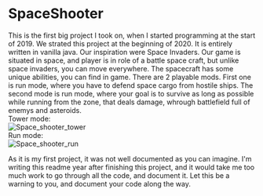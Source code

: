 # SpaceShooter
This is the first big project I took on, when I started programming at the start of 2019. We strated this project at the beginning of 2020. It is entirely written in vanilla java. Our inspiration were Space Invaders. Our game is situated in space, and player is in role of a battle space craft, but unlike space invaders, you can move everywhere. The spacecraft has some unique abilities, you can find in game. There are 2 playable mods. First one is run mode, where you have to defend space cargo from hostile ships.
The second mode is run mode, where your goal is to survive as long as possible while running from the zone, that deals damage, whrough battlefield full of enemys and asteroids.
<br>
Tower mode: <br>
![Space_shooter_tower](https://user-images.githubusercontent.com/59472129/115547615-bfbc6d80-a2a6-11eb-944b-7f27c974ff69.gif)
<br>
Run mode: <br>
![Space_shooter_run](https://user-images.githubusercontent.com/59472129/115548006-3fe2d300-a2a7-11eb-8a1a-83ee838c7a4b.gif)
<br>

As it is my first project, it was not well documented as you can imagine. I'm writing this readme year after finishing this project, and it would take me too much work to go through all the code, and document it. Let this be a warning to you, and document your code along the way.

